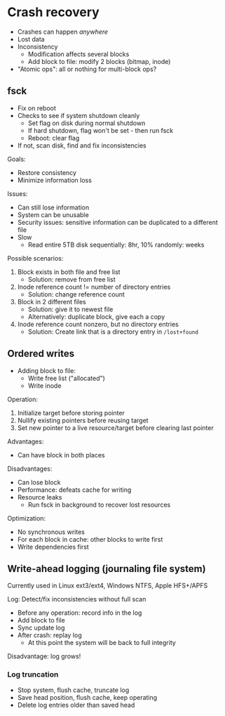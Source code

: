 # Crash recovery
* Crashes can happen *anywhere*
* Lost data
* Inconsistency
    - Modification affects several blocks
    - Add block to file: modify 2 blocks (bitmap, inode)
* "Atomic ops": all or nothing for multi-block ops?

## fsck
* Fix on reboot
* Checks to see if system shutdown cleanly
    - Set flag on disk during normal shutdown
    - If hard shutdown, flag won't be set - then run fsck
    - Reboot: clear flag
* If not, scan disk, find and fix inconsistencies

Goals:
* Restore consistency
* Minimize information loss

Issues:
* Can still lose information
* System can be unusable
* Security issues: sensitive information can be duplicated to a different file
* Slow
    - Read entire 5TB disk sequentially: 8hr, 10% randomly: weeks

Possible scenarios:
1. Block exists in both file and free list
    - Solution: remove from free list
2. Inode reference count != number of directory entries
    - Solution: change reference count
3. Block in 2 different files
    - Solution: give it to newest file
    - Alternatively: duplicate block, give each a copy
4. Inode reference count nonzero, but no directory entries
    - Solution: Create link that is a directory entry in `/lost+found`

## Ordered writes
* Adding block to file:
    - Write free list ("allocated")
    - Write inode

Operation:
1. Initialize target before storing pointer
2. Nullify existing pointers before reusing target
3. Set new pointer to a live resource/target before clearing last pointer

Advantages:
* Can have block in both places

Disadvantages:
* Can lose block
* Performance: defeats cache for writing
* Resource leaks
    - Run fsck in background to recover lost resources

Optimization:
* No synchronous writes
* For each block in cache: other blocks to write first
* Write dependencies first

## Write-ahead logging (journaling file system)
Currently used in Linux ext3/ext4, Windows NTFS, Apple HFS+/APFS

Log: Detect/fix inconsistencies without full scan
* Before any operation: record info in the log
* Add block to file
* Sync update log
* After crash: replay log
    - At this point the system will be back to full integrity

Disadvantage: log grows!

### Log truncation
* Stop system, flush cache, truncate log
* Save head position, flush cache, keep operating
* Delete log entries older than saved head